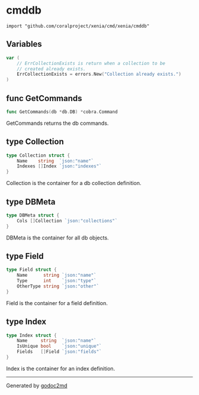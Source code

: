 
# cmddb
    import "github.com/coralproject/xenia/cmd/xenia/cmddb"





## Variables
``` go
var (
    // ErrCollectionExists is return when a collection to be
    // created already exists.
    ErrCollectionExists = errors.New("Collection already exists.")
)
```

## func GetCommands
``` go
func GetCommands(db *db.DB) *cobra.Command
```
GetCommands returns the db commands.



## type Collection
``` go
type Collection struct {
    Name    string  `json:"name"`
    Indexes []Index `json:"indexes"`
}
```
Collection is the container for a db collection definition.











## type DBMeta
``` go
type DBMeta struct {
    Cols []Collection `json:"collections"`
}
```
DBMeta is the container for all db objects.











## type Field
``` go
type Field struct {
    Name      string `json:"name"`
    Type      int    `json:"type"`
    OtherType string `json:"other"`
}
```
Field is the container for a field definition.











## type Index
``` go
type Index struct {
    Name     string  `json:"name"`
    IsUnique bool    `json:"unique"`
    Fields   []Field `json:"fields"`
}
```
Index is the container for an index definition.

















- - -
Generated by [godoc2md](http://godoc.org/github.com/davecheney/godoc2md)